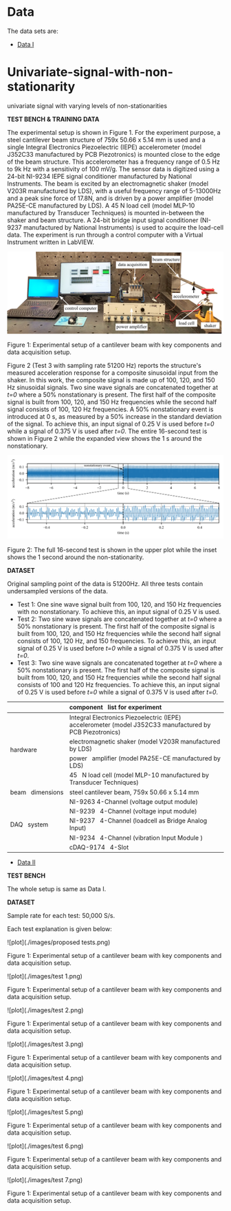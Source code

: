 # Data

The data sets are:
* [Data I](data_I)
# Univariate-signal-with-non-stationarity
univariate signal with varying levels of non-stationarities

**TEST BENCH &amp; TRAINING DATA**

The experimental setup is shown in Figure 1. For the experiment purpose, a steel cantilever beam structure of 759x 50.66 x 5.14 mm is used and a single Integral Electronics Piezoelectric (IEPE) accelerometer (model J352C33 manufactured by PCB Piezotronics) is mounted close to the edge of the beam structure. This accelerometer has a frequency range of 0.5 Hz to 9k Hz with a sensitivity of 100 mV/g. The sensor data is digitized using a 24-bit NI-9234 IEPE signal conditioner manufactured by National Instruments. The beam is excited by an electromagnetic shaker (model V203R manufactured by LDS), with a useful frequency range of 5-13000Hz and a peak sine force of 17.8N, and is driven by a power amplifier (model PA25E-CE manufactured by LDS). A 45 N load cell (model MLP-10 manufactured by Transducer Techniques) is mounted in-between the shaker and beam structure. A 24-bit bridge input signal conditioner (NI-9237 manufactured by National Instruments) is used to acquire the load-cell data. The experiment is run through a control computer with a Virtual Instrument written in LabVIEW.

![plot](./images/testbench_final.png)

Figure 1: Experimental setup of a cantilever beam with key components and data acquisition setup.

Figure 2 (Test 3 with sampling rate 51200 Hz) reports the structure&#39;s measured acceleration response for a composite sinusoidal input from the shaker. In this work, the composite signal is made up of 100, 120, and 150 Hz sinusoidal signals. Two sine wave signals are concatenated together at _t=0_ where a 50% nonstationary is present. The first half of the composite signal is built from 100, 120, and 150 Hz frequencies while the second half signal consists of 100, 120 Hz frequencies. A 50% nonstationary event is introduced at 0 s, as measured by a 50% increase in the standard deviation of the signal. To achieve this, an input signal of 0.25 V is used before _t=0_ while a signal of 0.375 V is used after _t=0_. The entire 16-second test is shown in Figure 2 while the expanded view shows the 1 s around the nonstationary.

![plot](./images/original_data_time_series.png)

Figure 2: The full 16-second test is shown in the upper plot while the inset shows the 1 second around the non-stationarity.

**DATASET**

Original sampling point of the data is 51200Hz. All three tests contain undersampled versions of the data.

* Test 1: One sine wave signal built from 100, 120, and 150 Hz frequencies with no nonstationary. To achieve this, an input signal of 0.25 V is used.
* Test 2: Two sine wave signals are concatenated together at _t=0_ where a 50% nonstationary is present. The first half of the composite signal is built from 100, 120, and 150 Hz frequencies while the second half signal consists of 100, 120 Hz, and 150 frequencies. To achieve this, an input signal of 0.25 V is used before _t=0_ while a signal of 0.375 V is used after _t=0_.
* Test 3: Two sine wave signals are concatenated together at _t=0_ where a 50% nonstationary is present. The first half of the composite signal is built from 100, 120, and 150 Hz frequencies while the second half signal consists of 100 and 120 Hz frequencies. To achieve this, an input signal of 0.25 V is used before _t=0_ while a signal of 0.375 V is used after _t=0_.

<table class="tg">
<thead>
  <tr>
    <th class="tg-7btt" colspan="2">component&nbsp;&nbsp;&nbsp;list for experiment</th>
  </tr>
</thead>
<tbody>
  <tr>
    <td class="tg-uzvj" rowspan="4">hardware</td>
    <td class="tg-0pky">Integral Electronics   Piezoelectric (IEPE) accelerometer (model J352C33 manufactured by PCB   Piezotronics)</td>
  </tr>
  <tr>
    <td class="tg-0pky">electromagnetic   shaker (model V203R manufactured by LDS)</td>
  </tr>
  <tr>
    <td class="tg-0pky">power&nbsp;&nbsp;&nbsp;amplifier (model PA25E-CE manufactured by LDS)</td>
  </tr>
  <tr>
    <td class="tg-0pky">45&nbsp;&nbsp;&nbsp;N load cell (model MLP-10 manufactured by Transducer Techniques) </td>
  </tr>
  <tr>
    <td class="tg-7btt">beam&nbsp;&nbsp;&nbsp;dimensions</td>
    <td class="tg-0pky">steel cantilever beam,  759x 50.66 x 5.14 mm </td>
  </tr>
  <tr>
    <td class="tg-uzvj" rowspan="5">DAQ&nbsp;&nbsp;&nbsp;system</td>
    <td class="tg-0pky">NI-9263  4-Channel (voltage output module)</td>
  </tr>
  <tr>
    <td class="tg-0pky">NI-9239&nbsp;&nbsp;&nbsp;4-Channel (voltage input module)</td>
  </tr>
  <tr>
    <td class="tg-0pky">NI-9237&nbsp;&nbsp;&nbsp;4-Channel (loadcell as Bridge Analog Input)</td>
  </tr>
  <tr>
    <td class="tg-0pky">NI-9234&nbsp;&nbsp;&nbsp;4-Channel (vibration Input Module )</td>
  </tr>
  <tr>
    <td class="tg-0pky">cDAQ-9174&nbsp;&nbsp;&nbsp;4-Slot</td>
  </tr>
</tbody>
</table>



* [Data II](data_II)

**TEST BENCH**

The whole setup is same as Data I.


**DATASET**

Sample rate for each test: 50,000 S/s.

Each test explanation is given below:


![plot](./images/proposed tests.png)

Figure 1: Experimental setup of a cantilever beam with key components and data acquisition setup.

![plot](./images/test 1.png)

Figure 1: Experimental setup of a cantilever beam with key components and data acquisition setup.

![plot](./images/test 2.png)

Figure 1: Experimental setup of a cantilever beam with key components and data acquisition setup.

![plot](./images/test 3.png)

Figure 1: Experimental setup of a cantilever beam with key components and data acquisition setup.

![plot](./images/test 4.png)

Figure 1: Experimental setup of a cantilever beam with key components and data acquisition setup.

![plot](./images/test 5.png)

Figure 1: Experimental setup of a cantilever beam with key components and data acquisition setup.

![plot](./images/test 6.png)

Figure 1: Experimental setup of a cantilever beam with key components and data acquisition setup.

![plot](./images/test 7.png)

Figure 1: Experimental setup of a cantilever beam with key components and data acquisition setup.

